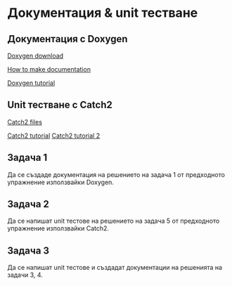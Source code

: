 # Документация & unit тестване

## Документация с Doxygen

[Doxygen download](https://www.doxygen.nl/download.html)

[How to make documentation](https://www.doxygen.nl/manual/docblocks.html)

[Doxygen tutorial](https://www.youtube.com/watch?v=LZ5E4vEhsKs&ab_channel=CppCon)

## Unit тестване с Catch2

[Catch2 files](./catch2/)

[Catch2 tutorial](https://github.com/catchorg/Catch2/blob/devel/docs/tutorial.md)
[Catch2 tutorial 2](https://mariusbancila.ro/blog/2018/03/29/writing-cpp-unit-tests-with-catch2/)

## Задача 1
Да се създаде документация на решението на задача 1 от предходното упражнение използвайки Doxygen.

## Задача 2
Да се напишат unit тестове на решението на задача 5 от предходното упражнение използвайки Catch2.

## Задача 3
Да се напишат unit тестове и създадат документации на решенията на задачи 3, 4.


